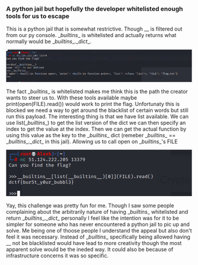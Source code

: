 ### A python jail but hopefully the developer whitelisted enough tools for us to escape

This is a python jail that is somewhat restrictive. Though __ is filtered out from our py console. \__builtins__ is whitelisted and actually returns what normally would be \__builtins__.\__dict__.

![](../screenshots/dctf2022/builtinsFound.png)

The fact \__builtins__ is whitelisted makes me think this is the path the creator wants to steer us to. With these tools available maybe print(open(FILE).read()) would work to print the flag. Unfortunaty this is blocked we need a way to get around the blacklist of certain words but still run this payload. The interesting thing is that we have list available. We can use list(\__builtins__) to get the list version of the dict we can then specify an index to get the value at the index. Then we can get the actual function by using this value as the key to the \__builtins__ dict (remeber \__builtins__ == \__builtins__.\__dict__ in this jail). Allowing us to call open on \__builtins__'s FILE 

![](../screenshots/dctf2022/cleanSolution.png)

Yay, this challenge was pretty fun for me. Though I saw some people complaining about the arbitrarily nature of having \__builtins__ whitelisted and return \__builtins__.\__dict__ personally I feel like the intention was for it to be simpler for someone who has never encountered a python jail to pic up and solve. Me being one of thoose people I understand the appeal but also don't feel it was necessary. Instead of \__builtins__ specifically being allowed having __ not be blacklisted would have lead to more creativity though the most apparent solve would be the ineded way. It could also be because of infrastructure concerns it was so specific.
